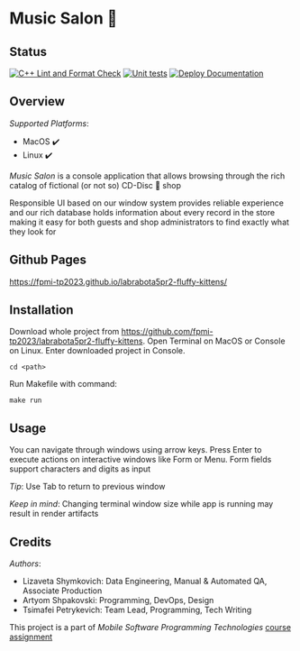 # Music Salon 🎵

## Status

[![C++ Lint and Format Check](https://github.com/fpmi-tp2023/labrabota5pr2-fluffy-kittens/actions/workflows/cpp-lint-format.yml/badge.svg)](https://github.com/fpmi-tp2023/labrabota5pr2-fluffy-kittens/actions/workflows/cpp-lint-format.yml) [![Unit tests](https://github.com/fpmi-tp2023/labrabota5pr2-fluffy-kittens/actions/workflows/test-checker.yml/badge.svg?branch=development)](https://github.com/fpmi-tp2023/labrabota5pr2-fluffy-kittens/actions/workflows/test-checker.yml) [![Deploy Documentation](https://github.com/fpmi-tp2023/labrabota5pr2-fluffy-kittens/actions/workflows/pages.yml/badge.svg)](https://github.com/fpmi-tp2023/labrabota5pr2-fluffy-kittens/actions/workflows/pages.yml)

## Overview

*Supported Platforms*:

* MacOS ✔️
* Linux ✔️

*Music Salon* is a console application that allows browsing through the rich catalog of
fictional (or not so) CD-Disc 💽 shop

Responsible UI based on our window system provides reliable experience and our rich database
holds information about every record in the store making it easy for both guests and shop
administrators to find exactly what they look for

## Github Pages

https://fpmi-tp2023.github.io/labrabota5pr2-fluffy-kittens/

## Installation

Download whole project from https://github.com/fpmi-tp2023/labrabota5pr2-fluffy-kittens. Open Terminal on MacOS or Console on Linux. Enter downloaded project in Console.

```
cd <path>
```

Run Makefile with command:

```
make run
```

## Usage

You can navigate through windows using arrow keys. Press Enter to execute actions on interactive windows
like Form or Menu. Form fields support characters and digits as input

*Tip*: Use Tab to return to previous window

*Keep in mind*: Changing terminal window size while app is running may result in render artifacts

## Credits

*Authors*:

* Lizaveta Shymkovich: Data Engineering, Manual & Automated QA, Associate Production
* Artyom Shpakovski: Programming, DevOps, Design
* Tsimafei Petrykevich: Team Lead, Programming, Tech Writing

This project is a part of *Mobile Software Programming Technologies* [course assignment](docs/assignment.md)
